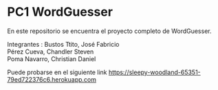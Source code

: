 # PC1 WordGuesser

En este repositorio se encuentra el proyecto completo de WordGuesser.

Integrantes : 
Bustos Ttito, José Fabricio  
Pérez Cueva, Chandler Steven  
Poma Navarro, Christian Daniel  

Puede probarse en el siguiente link
https://sleepy-woodland-65351-79ed722376c6.herokuapp.com